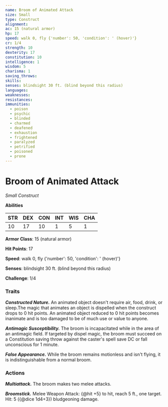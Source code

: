 ```yaml
---
name: Broom of Animated Attack
size: Small
type: Construct
alignment: 
ac: 15 (natural armor)
hp: 17
speed: walk 0, fly {'number': 50, 'condition': ' (hover)'}
cr: 1/4
strength: 10
dexterity: 17
constitution: 10
intelligence: 1
wisdom: 5
charisma: 1
saving_throws:
skills:
senses: blindsight 30 ft. (blind beyond this radius)
languages:
weaknesses:
resistances:
immunities:
  - poison
  - psychic
  - blinded
  - charmed
  - deafened
  - exhaustion
  - frightened
  - paralyzed
  - petrified
  - poisoned
  - prone
---
```


# Broom of Animated Attack

*Small Construct*

**Abilities**

| STR | DEX | CON | INT | WIS | CHA |
| --- | --- | --- | --- | --- | --- |
| 10 | 17 | 10 | 1 | 5 | 1 |

**Armor Class**: 15 (natural armor)

**Hit Points**: 17

**Speed**: walk 0, fly {'number': 50, 'condition': ' (hover)'}

**Senses**: blindsight 30 ft. (blind beyond this radius)

**Challenge**: 1/4

### Traits
***Constructed Nature.*** An animated object doesn't require air, food, drink, or sleep.The magic that animates an object is dispelled when the construct drops to 0 hit points. An animated object reduced to 0 hit points becomes inanimate and is too damaged to be of much use or value to anyone.

***Antimagic Susceptibility.*** The broom is incapacitated while in the area of an antimagic field. If targeted by dispel magic, the broom must succeed on a Constitution saving throw against the caster's spell save DC or fall unconscious for 1 minute.

***False Appearance.*** While the broom remains motionless and isn't flying, it is indistinguishable from a normal broom.

### Actions
***Multiattack.*** The broom makes two melee attacks.

***Broomstick.*** Melee Weapon Attack: {@hit +5} to hit, reach 5 ft., one target. Hit: 5 ({@dice 1d4+3}) bludgeoning damage.

